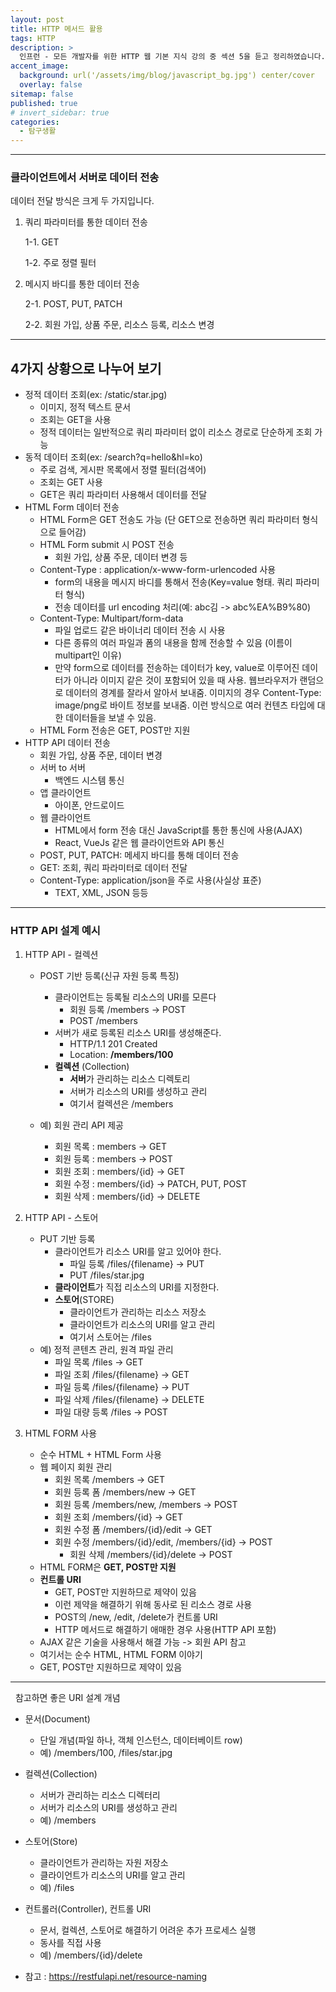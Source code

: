 ```yaml
---
layout: post
title: HTTP 메서드 활용
tags: HTTP
description: >
  인프런 - 모든 개발자를 위한 HTTP 웹 기본 지식 강의 중 섹션 5을 듣고 정리하였습니다.
accent_image:
  background: url('/assets/img/blog/javascript_bg.jpg') center/cover
  overlay: false
sitemap: false
published: true
# invert_sidebar: true
categories:
  - 탐구생활
---
```


---

### 클라이언트에서 서버로 데이터 전송

데이터 전달 방식은 크게 두 가지입니다.

1. 쿼리 파라미터를 통한 데이터 전송

   1-1. GET

   1-2. 주로 정렬 필터

2. 메시지 바디를 통한 데이터 전송

   2-1. POST, PUT, PATCH

   2-2. 회원 가입, 상품 주문, 리소스 등록, 리소스 변경

---



<h2>4가지 상황으로 나누어 보기</h2>

* 정적 데이터 조회(ex: /static/star.jpg)
  * 이미지, 정적 텍스트 문서
  * 조회는 GET을 사용
  * 정적 데이터는 일반적으로 쿼리 파라미터 없이 리소스 경로로 단순하게 조회 가능
* 동적 데이터 조회(ex: /search?q=hello&hl=ko)
  * 주로 검색, 게시판 목록에서 정렬 필터(검색어)
  * 조회는 GET 사용
  * GET은 쿼리 파라미터 사용해서 데이터를 전달
* HTML Form 데이터 전송 
  * HTML Form은 GET 전송도 가능 (단 GET으로 전송하면 쿼리 파라미터 형식으로 들어감)
  * HTML Form submit 시 POST 전송 
    * 회원 가입, 상품 주문, 데이터 변경 등
  * Content-Type : application/x-www-form-urlencoded 사용
    * form의 내용을 메시지 바디를 통해서 전송(Key=value 형태. 쿼리 파라미터 형식)
    * 전송 데이터를 url encoding 처리(예: abc김 -> abc%EA%B9%80)
  * Content-Type: Multipart/form-data
    * 파일 업로드 같은 바이너리 데이터 전송 시 사용
    * 다른 종류의 여러 파일과 폼의 내용을 함께 전송할 수 있음 (이름이 multipart인 이유)
    * 만약 form으로 데이터를 전송하는 데이터가 key, value로 이루어진 데이터가 아니라 이미지 같은 것이 포함되어 있을 때 사용. 웹브라우저가 랜덤으로 데이터의 경계를 잘라서 알아서 보내줌. 이미지의 경우 Content-Type: image/png로 바이트 정보를 보내줌. 이런 방식으로 여러 컨텐츠 타입에 대한 데이터들을 보낼 수 있음.
  * HTML Form 전송은 GET, POST만 지원
* HTTP API 데이터 전송
  * 회원 가입, 상품 주문, 데이터 변경
  * 서버 to 서버
    * 백엔드 시스템 통신
  * 앱 클라이언트
    * 아이폰, 안드로이드
  * 웹 클라이언트
    * HTML에서 form 전송 대신 JavaScript를 통한 통신에 사용(AJAX)
    * React, VueJs 같은 웹 클라이언트와 API 통신
  * POST, PUT, PATCH: 메세지 바디를 통해 데이터 전송
  * GET: 조회, 쿼리 파라미터로 데이터 전달
  * Content-Type: application/json을 주로 사용(사실상 표준)
    * TEXT, XML, JSON 등등

---



### HTTP API 설계 예시

1. HTTP API - 컬렉션

   * POST 기반 등록(신규 자원 등록 특징)

     * 클라이언트는 등록될 리소스의 URI를 모른다
       * 회원 등록 /members -> POST
       * POST /members
     * 서버가 새로 등록된 리소스 URI를 생성해준다.
       * HTTP/1.1 201 Created
       * Location: **/members/100**
     * **컬렉션** (Collection)
       * **서버**가 관리하는 리소스 디렉토리
       * 서버가 리소스의 URI를 생성하고 관리
       * 여기서 컬렉션은 /members

   * 예) 회원 관리 API 제공

     * 회원 목록 : members -> GET
     * 회원 등록 : members -> POST
     * 회원 조회 : members/{id} -> GET
     * 회원 수정 : members/{id} -> PATCH, PUT, POST
     * 회원 삭제 : members/{id} -> DELETE

     

2. HTTP API - 스토어

   * PUT 기반 등록
     * 클라이언트가 리소스 URI를 알고 있어야 한다.
       * 파일 등록 /files/{filename} -> PUT
       * PUT /files/star.jpg
     * **클라이언트**가 직접 리소스의 URI를 지정한다.
     * **스토어**(STORE)
       * 클라이언트가 관리하는 리소스 저장소
       * 클라이언트가 리소스의 URI를 알고 관리
       * 여기서 스토어는 /files
   * 예) 정적 콘텐츠 관리, 원격 파일 관리
     * 파일 목록 /files -> GET
     * 파일 조회 /files/{filename} -> GET
     * 파일 등록 /files/{filename} -> PUT
     * 파일 삭제 /files/{filename} -> DELETE
     * 파일 대량 등록 /files -> POST

   

3. HTML FORM 사용

   * 순수 HTML + HTML Form 사용
   * 웹 페이지 회원 관리
     * 회원 목록 /members -> GET
     * 회원 등록 폼 /members/new -> GET
     * 회원 등록 /members/new, /members -> POST
     * 회원 조회 /members/{id} -> GET
     * 회원 수정 폼 /members/{id}/edit -> GET
     * 회원 수정 /members/{id}/edit, /members/{id} -> POST
       * 회원 삭제 /members/{id}/delete -> POST
   * HTML FORM은 **GET, POST만 지원**
   * **컨트롤 URI**
     * GET, POST만 지원하므로 제약이 있음
     * 이런 제약을 해결하기 위해 동사로 된 리소스 경로 사용
     * POST의 /new, /edit, /delete가 컨트롤 URI
     * HTTP 메서드로 해결하기 애매한 경우 사용(HTTP API 포함)
   * AJAX 같은 기술을 사용해서 해결 가능 -> 회원 API 참고
   * 여기서는 순수 HTML, HTML FORM 이야기
   * GET, POST만 지원하므로 제약이 있음



---

  참고하면 좋은 URI 설계 개념

* 문서(Document)
  * 단일 개념(파일 하나, 객체 인스턴스, 데이터베이트 row)
  * 예) /members/100, /files/star.jpg
* 컬렉션(Collection)
  * 서버가 관리하는 리소스 디렉터리
  * 서버가 리소스의 URI를 생성하고 관리
  * 예) /members
* 스토어(Store)
  * 클라이언트가 관리하는 자원 저장소
  * 클라이언트가 리소스의 URI를 알고 관리
  * 예) /files
* 컨트롤러(Controller), 컨트롤 URI
  * 문서, 컬렉션, 스토어로 해결하기 어려운 추가 프로세스 실행
  * 동사를 직접 사용
  * 예) /members/{id}/delete



* 참고 : https://restfulapi.net/resource-naming

